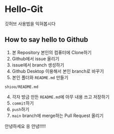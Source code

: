 # Hello-Git

깃허브 사용법을 익혀봅시다

## How to say hello to Github

1. 본 Repository 본인의 컴퓨터에 Clone하기
2. Github에서 issue 올리기
3. issue에서 branch 생성하기
4. Github Desktop 이용해서 본인 branch로 바꾸기
5. 본인 폴더와 `README.md` 만들기

```
shioo/README.md
```

4. 각자 방금 만든 `README.md`에 아무 내용 쓰고 저장하기
5. `commit`하기
6. `push`하기
7. `main` branch에 merge하는 Pull Request 올리기

안녕하세요
응 안녕!!!!!
